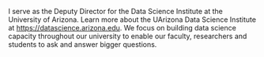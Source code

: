 I serve as the Deputy Director for the Data Science Institute at the University of Arizona.
Learn more about the UArizona Data Science Institute at https://datascience.arizona.edu. We focus on building data science capacity throughout our university to enable our faculty, researchers and students to ask and answer bigger questions.
 


<!---
maliaca/maliaca is a ✨ special ✨ repository because its `README.md` (this file) appears on your GitHub profile.
You can click the Preview link to take a look at your changes.
--->
